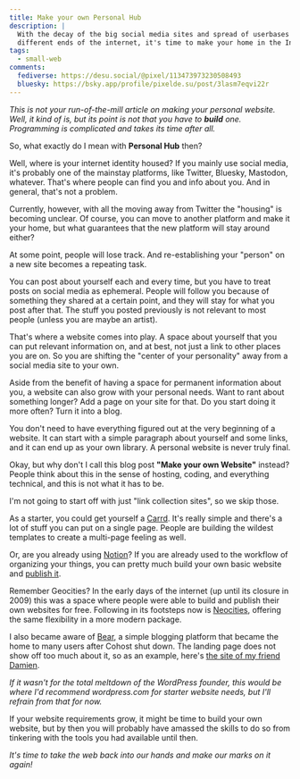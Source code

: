 ```yaml
---
title: Make your own Personal Hub
description: |
  With the decay of the big social media sites and spread of userbases to
  different ends of the internet, it's time to make your home in the Internet.
tags:
  - small-web
comments:
  fediverse: https://desu.social/@pixel/113473973230508493
  bluesky: https://bsky.app/profile/pixelde.su/post/3lasm7eqvi22r
---
```


_This is not your run-of-the-mill article on making your personal website. Well,
it kind of is, but its point is not that you have to **build** one. Programming
is complicated and takes its time after all._

So, what exactly do I mean with **Personal Hub** then?

Well, where is your internet identity housed? If you mainly use social media,
it's probably one of the mainstay platforms, like Twitter, Bluesky, Mastodon,
whatever. That's where people can find you and info about you. And in general,
that's not a problem.

Currently, however, with all the moving away from Twitter the "housing" is
becoming unclear. Of course, you can move to another platform and make it your
home, but what guarantees that the new platform will stay around either?

At some point, people will lose track. And re-establishing your "person" on a
new site becomes a repeating task.

You can post about yourself each and every time, but you have to treat posts on
social media as ephemeral. People will follow you because of something they
shared at a certain point, and they will stay for what you post after that. The
stuff you posted previously is not relevant to most people (unless you are maybe
an artist).

That's where a website comes into play. A space about yourself that you can put
relevant information on, and at best, not just a link to other places you are
on. So you are shifting the "center of your personality" away from a social
media site to your own.

Aside from the benefit of having a space for permanent information about you, a
website can also grow with your personal needs. Want to rant about something
longer? Add a page on your site for that. Do you start doing it more often? Turn
it into a blog.

You don't need to have everything figured out at the very beginning of a
website. It can start with a simple paragraph about yourself and some links, and
it can end up as your own library. A personal website is never truly final.

Okay, but why don't I call this blog post **"Make your own Website"** instead?
People think about this in the sense of hosting, coding, and everything
technical, and this is not what it has to be.

I'm not going to start off with just "link collection sites", so we skip those.

As a starter, you could get yourself a [Carrd](https://carrd.co/). It's really
simple and there's a lot of stuff you can put on a single page. People are
building the wildest templates to create a multi-page feeling as well.

Or, are you already using [Notion](https://notion.so)? If you are already used
to the workflow of organizing your things, you can pretty much build your own
basic website and
[publish it](https://www.notion.so/help/public-pages-and-web-publishing).

Remember Geocities? In the early days of the internet (up until its closure
in 2009) this was a space where people were able to build and publish their own
websites for free. Following in its footsteps now is
[Neocities](https://neocities.org), offering the same flexibility in a more
modern package.

I also became aware of [Bear](https://bearblog.dev/), a simple blogging platform
that became the home to many users after Cohost shut down. The landing page does
not show off too much about it, so as an example, here's
[the site of my friend Damien](https://damien.zone/).

_If it wasn't for the total meltdown of the WordPress founder, this would be
where I'd recommend wordpress.com for starter website needs, but I'll refrain
from that for now._

If your website requirements grow, it might be time to build your own website,
but by then you will probably have amassed the skills to do so from tinkering
with the tools you had available until then.

_It's time to take the web back into our hands and make our marks on it again!_
